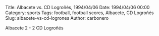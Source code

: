 Title: Albacete vs. CD Logroñés, 1994/04/06
Date: 1994/04/06 00:00
Category: sports
Tags: football, football scores, Albacete, CD Logroñés
Slug: albacete-vs-cd-logrones
Author: carbonero


Albacete 2 - 2 CD Logroñés
